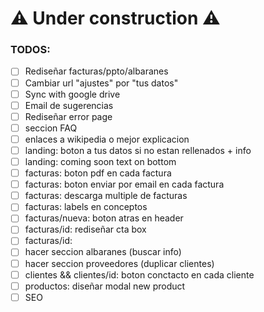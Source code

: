 # ⚠ Under construction ⚠

### TODOS:

- [ ] Rediseñar facturas/ppto/albaranes
- [ ] Cambiar url "ajustes" por "tus datos"
- [ ] Sync with google drive
- [ ] Email de sugerencias
- [ ] Rediseñar error page
- [ ] seccion FAQ
- [ ] enlaces a wikipedia o mejor explicacion
- [ ] landing: boton a tus datos si no estan rellenados + info
- [ ] landing: coming soon text on bottom
- [ ] facturas: boton pdf en cada factura
- [ ] facturas: boton enviar por email en cada factura
- [ ] facturas: descarga multiple de facturas
- [ ] facturas: labels en conceptos
- [ ] facturas/nueva: boton atras en header
- [ ] facturas/id: rediseñar cta box
- [ ] facturas/id: 
- [ ] hacer seccion albaranes (buscar info)
- [ ] hacer seccion proveedores (duplicar clientes)
- [ ] clientes && clientes/id: boton conctacto en cada cliente
- [ ] productos: diseñar modal new product
- [ ] SEO